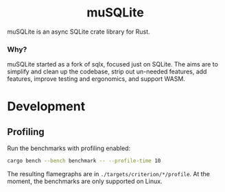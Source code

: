 <h1 align="center">muSQLite</h1>

muSQLite is an async SQLite crate library for Rust.

### Why?

muSQLite started as a fork of sqlx, focused just on SQLite. The aims are to simplify and clean up the codebase, strip
out un-needed features, add features, improve testing and ergonomics, and support WASM.


# Development


## Profiling

Run the benchmarks with profiling enabled:

```sh
cargo bench --bench benchmark -- --profile-time 10
```

The resulting flamegraphs are in `./targets/criterion/*/profile`. At the moment, the benchmarks are only supported on
Linux.